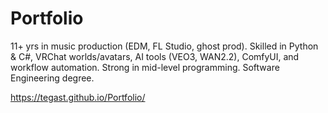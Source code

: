 # Portfolio
11+ yrs in music production (EDM, FL Studio, ghost prod). Skilled in Python &amp; C#, VRChat worlds/avatars, AI tools (VEO3, WAN2.2), ComfyUI, and workflow automation. Strong in mid-level programming. Software Engineering degree.

https://tegast.github.io/Portfolio/
